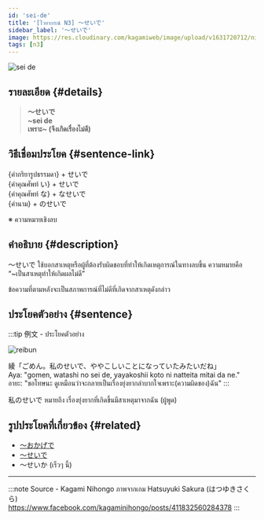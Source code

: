 ```yaml
---
id: 'sei-de'
title: '[ไวยากรณ์ N3] ～せいで'
sidebar_label: '～せいで'
image: https://res.cloudinary.com/kagamiweb/image/upload/v1631720712/nihongo/grammar/n3/sei-de.png
tags: [n3]
---
```


![sei de](https://res.cloudinary.com/kagamiweb/image/upload/v1631720712/nihongo/grammar/n3/sei-de.png)

## รายละเอียด {#details}

> **～せいで**  
> **~sei de**  
> **เพราะ~ (จึงเกิดเรื่องไม่ดี)**

## วิธีเชื่อมประโยค {#sentence-link}

{คำกริยารูปธรรมดา} + せいで  
{คำคุณศัพท์ い} + せいで  
{คำคุณศัพท์ な} + なせいで  
{คำนาม} + のせいで

※ ความหมายเชิงลบ

## คำอธิบาย {#description}

～せいで ใช้บอกสาเหตุหรือผู้ที่ต้องรับผิดชอบที่ทำให้เกิดเหตุการณ์ในทางลบขึ้น
ความหมายคือ “~เป็นสาเหตุทำให้เกิดผลไม่ดี”

ข้อความที่ตามหลังจะเป็นสภาพการณ์ที่ไม่ดีที่เกิดจากสาเหตุดังกล่าว

## ประโยคตัวอย่าง {#sentence}

:::tip 例文 - ประโยคตัวอย่าง

![reibun](https://res.cloudinary.com/kagamiweb/image/upload/v1631950740/nihongo/grammar/n3/reibun/sei-de.png)

綾「ごめん。私のせいで、ややこしいことになっていたみたいだね」  
Aya: "gomen, watashi no sei de, yayakoshii koto ni natteita mitai da ne."  
อายะ: "ขอโทษนะ ดูเหมือนว่าจะกลายเป็นเรื่องยุ่งยากลำบากใจเพราะ(ความผิดของ)ฉัน"
:::

私のせいで หมายถึง เรื่องยุ่งยากที่เกิดขึ้นมีสาเหตุมาจากฉัน (ผู้พูด)

## รูปประโยคที่เกี่ยวข้อง {#related}

* [〜おかげで](https://kagamiweb.com/nihongo/grammar/n3/okage-de)
* [～せいで](https://kagamiweb.com/nihongo/grammar/n3/sei-de)
* 〜せいか (เร็วๆ นี้)

---
:::note Source - Kagami Nihongo
ภาพจากเกม Hatsuyuki Sakura (はつゆきさくら)   
https://www.facebook.com/kagaminihongo/posts/411832560284378
:::
